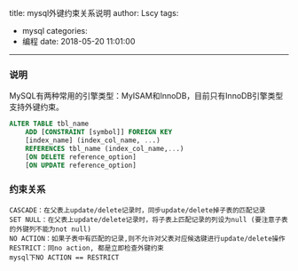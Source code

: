 title: mysql外键约束关系说明
author: Lscy
tags:
  - mysql
categories:
  - 编程
date: 2018-05-20 11:01:00
---
### 说明
MySQL有两种常用的引擎类型：MyISAM和InnoDB，目前只有InnoDB引擎类型支持外键约束。
~~~ sql
ALTER TABLE tbl_name
    ADD [CONSTRAINT [symbol]] FOREIGN KEY
    [index_name] (index_col_name, ...)
    REFERENCES tbl_name (index_col_name,...)
    [ON DELETE reference_option]
    [ON UPDATE reference_option]
~~~

### 约束关系
~~~ text
CASCADE：在父表上update/delete记录时，同步update/delete掉子表的匹配记录 
SET NULL：在父表上update/delete记录时，将子表上匹配记录的列设为null (要注意子表的外键列不能为not null)  
NO ACTION：如果子表中有匹配的记录,则不允许对父表对应候选键进行update/delete操作  
RESTRICT：同no action, 都是立即检查外键约束
mysql下NO ACTION == RESTRICT
~~~